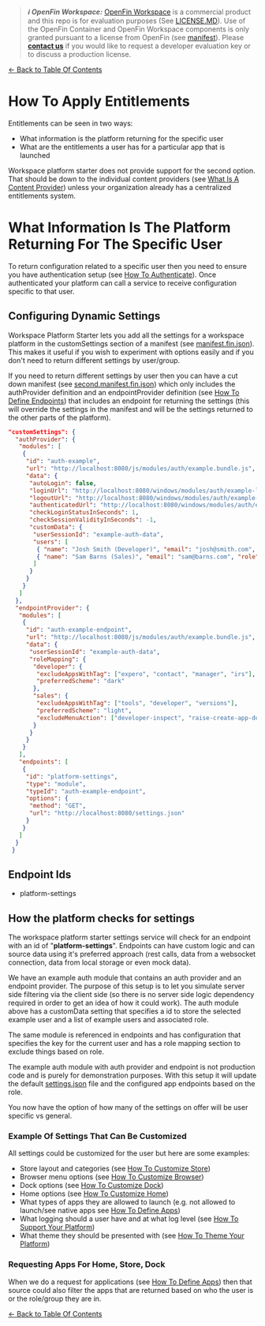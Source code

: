 > **_:information_source: OpenFin Workspace:_** [OpenFin Workspace](https://www.openfin.co/workspace/) is a commercial product and this repo is for evaluation purposes (See [LICENSE.MD](../LICENSE.MD)). Use of the OpenFin Container and OpenFin Workspace components is only granted pursuant to a license from OpenFin (see [manifest](../public/manifest.fin.json)). Please [**contact us**](https://www.openfin.co/workspace/poc/) if you would like to request a developer evaluation key or to discuss a production license.

[<- Back to Table Of Contents](../README.md)

# How To Apply Entitlements

Entitlements can be seen in two ways:

- What information is the platform returning for the specific user
- What are the entitlements a user has for a particular app that is launched

Workspace platform starter does not provide support for the second option. That should be down to the individual content providers (see [What Is A Content Provider](./what-is-a-content-provider.md)) unless your organization already has a centralized entitlements system.

# What Information Is The Platform Returning For The Specific User

To return configuration related to a specific user then you need to ensure you have authentication setup (see [How To Authenticate](./how-to-authenticate.md)). Once authenticated your platform can call a service to receive configuration specific to that user.

## Configuring Dynamic Settings

Workspace Platform Starter lets you add all the settings for a workspace platform in the customSettings section of a manifest (see [manifest.fin.json](../public/manifest.fin.json)). This makes it useful if you wish to experiment with options easily and if you don't need to return different settings by user/group.

If you need to return different settings by user then you can have a cut down manifest (see [second.manifest.fin.json](../public/second.manifest.fin.json)) which only includes the authProvider definition and an endpointProvider definition (see [How To Define Endpoints](./how-to-define-endpoints.md)) that includes an endpoint for returning the settings (this will override the settings in the manifest and will be the settings returned to the other parts of the platform).

```json
"customSettings": {
  "authProvider": {
   "modules": [
    {
     "id": "auth-example",
     "url": "http://localhost:8080/js/modules/auth/example.bundle.js",
     "data": {
      "autoLogin": false,
      "loginUrl": "http://localhost:8080/windows/modules/auth/example-login.html",
      "logoutUrl": "http://localhost:8080/windows/modules/auth/example-logged-out.html",
      "authenticatedUrl": "http://localhost:8080/windows/modules/auth/example-logged-in.html",
      "checkLoginStatusInSeconds": 1,
      "checkSessionValidityInSeconds": -1,
      "customData": {
       "userSessionId": "example-auth-data",
       "users": [
        { "name": "Josh Smith (Developer)", "email": "josh@smith.com", "role": "developer" },
        { "name": "Sam Barns (Sales)", "email": "sam@barns.com", "role": "sales" }
       ]
      }
     }
    }
   ]
  },
  "endpointProvider": {
   "modules": [
    {
     "id": "auth-example-endpoint",
     "url": "http://localhost:8080/js/modules/auth/example.bundle.js",
     "data": {
      "userSessionId": "example-auth-data",
      "roleMapping": {
       "developer": {
        "excludeAppsWithTag": ["expero", "contact", "manager", "irs"],
        "preferredScheme": "dark"
       },
       "sales": {
        "excludeAppsWithTag": ["tools", "developer", "versions"],
        "preferredScheme": "light",
        "excludeMenuAction": ["developer-inspect", "raise-create-app-definition-intent"]
       }
      }
     }
    }
   ],
   "endpoints": [
    {
     "id": "platform-settings",
     "type": "module",
     "typeId": "auth-example-endpoint",
     "options": {
      "method": "GET",
      "url": "http://localhost:8080/settings.json"
     }
    }
   ]
  }
 }
```

## Endpoint Ids

- platform-settings

## How the platform checks for settings

The workspace platform starter settings service will check for an endpoint with an id of "**platform-settings**". Endpoints can have custom logic and can source data using it's preferred approach (rest calls, data from a websocket connection, data from local storage or even mock data).

We have an example auth module that contains an auth provider and an endpoint provider. The purpose of this setup is to let you simulate server side filtering via the client side (so there is no server side logic dependency required in order to get an idea of how it could work). The auth module above has a customData setting that specifies a id to store the selected example user and a list of example users and associated role.

The same module is referenced in endpoints and has configuration that specifies the key for the current user and has a role mapping section to exclude things based on role.

The example auth module with auth provider and endpoint is not production code and is purely for demonstration purposes.
With this setup it will update the default [settings.json](../public/settings.json) file and the configured app endpoints based on the role.

You now have the option of how many of the settings on offer will be user specific vs general.

### Example Of Settings That Can Be Customized

All settings could be customized for the user but here are some examples:

- Store layout and categories (see [How To Customize Store](./how-to-customize-store.md))
- Browser menu options (see [How To Customize Browser](./how-to-customize-browser.md))
- Dock options (see [How To Customize Dock](./how-to-customize-dock.md))
- Home options (see [How To Customize Home](./how-to-customize-home.md))
- What types of apps they are allowed to launch (e.g. not allowed to launch/see native apps see [How To Define Apps](./how-to-define-apps.md))
- What logging should a user have and at what log level (see [How To Support Your Platform](./how-to-support-your-platform.md))
- What theme they should be presented with (see [How To Theme Your Platform](./how-to-theme-your-platform.md))

### Requesting Apps For Home, Store, Dock

When we do a request for applications (see [How To Define Apps](./how-to-define-apps.md)) then that source could also filter the apps that are returned based on who the user is or the role/group they are in.

[<- Back to Table Of Contents](../README.md)
